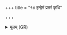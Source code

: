 +++
title = "१४ इन्द्रेमं प्रतरं कृधि"

+++
<details><summary>मूलम् (GR)</summary>

इन्द्रेमं प्रतरं कृधि  
सजातानाम् असद् वशी ।  
रायस्पोषेण सं सृज  
प्रजया च बहुं कृधि ॥
</details>